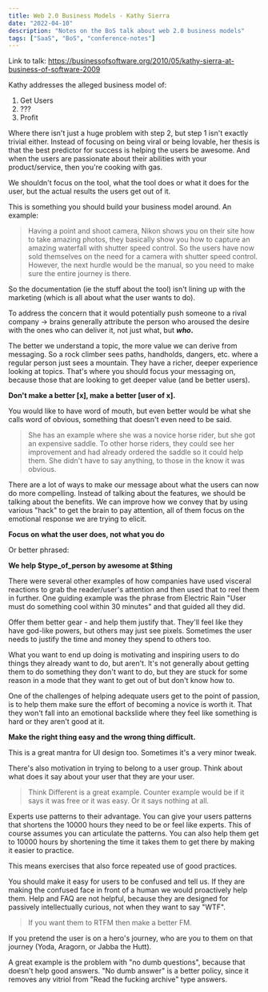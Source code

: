 ```yaml
---
title: Web 2.0 Business Models - Kathy Sierra
date: "2022-04-10"
description: "Notes on the BoS talk about web 2.0 business models"
tags: ["SaaS", "BoS", "conference-notes"]
---
```


Link to talk: https://businessofsoftware.org/2010/05/kathy-sierra-at-business-of-software-2009

Kathy addresses the alleged business model of:

1. Get Users
2. ???
3. Profit

Where there isn't just a huge problem with step 2, but step 1 isn't exactly trivial either. Instead of focusing on being viral or being lovable, her thesis is that the best predictor for success is helping the users be awesome. And when the users are passionate about their abilities with your product/service, then you're cooking with gas.

We shouldn't focus on the tool, what the tool does or what it does for the user, but the actual results the users get out of it.

This is something you should build your business model around. An example:

> Having a point and shoot camera, Nikon shows you on their site how to take amazing photos, they basically show you how to capture an amazing waterfall with shutter speed control. So the users have now sold themselves on the need for a camera with shutter speed control. However, the next hurdle would be the manual, so you need to make sure the entire journey is there.

So the documentation (ie the stuff about the tool) isn't lining up with the marketing (which is all about what the user wants to do).

To address the concern that it would potentially push someone to a rival company → brains generally attribute the person who aroused the desire with the ones who can deliver it, not just what, but **_who_.**

The better we understand a topic, the more value we can derive from messaging. So a rock climber sees paths, handholds, dangers, etc. where a regular person just sees a mountain. They have a richer, deeper experience looking at topics. That's where you should focus your messaging on, because those that are looking to get deeper value (and be better users).

**Don't make a better [x], make a better [user of x].**

You would like to have word of mouth, but even better would be what she calls word of obvious, something that doesn't even need to be said.

> She has an example where she was a novice horse rider, but she got an expensive saddle. To other horse riders, they could see her improvement and had already ordered the saddle so it could help them. She didn't have to say anything, to those in the know it was obvious.

There are a lot of ways to make our message about what the users can now do more compelling. Instead of talking about the features, we should be talking about the benefits. We can improve how we convey that by using various "hack" to get the brain to pay attention, all of them focus on the emotional response we are trying to elicit.

**Focus on what the user does, not what you do**

Or better phrased:

**We help $type_of_person by awesome at $thing**

There were several other examples of how companies have used visceral reactions to grab the reader/user's attention and then used that to reel them in further. One guiding example was the phrase from Electric Rain "User must do something cool within 30 minutes" and that guided all they did.

Offer them better gear - and help them justify that. They'll feel like they have god-like powers, but others may just see pixels. Sometimes the user needs to justify the time and money they spend to others too.

What you want to end up doing is motivating and inspiring users to do things they already want to do, but aren't. It's not generally about getting them to do something they don't want to do, but they are stuck for some reason in a mode that they want to get out of but don't know how to.

One of the challenges of helping adequate users get to the point of passion, is to help them make sure the effort of becoming a novice is worth it. That they won't fall into an emotional backslide where they feel like something is hard or they aren't good at it.

**Make the right thing easy and the wrong thing difficult.**

This is a great mantra for UI design too. Sometimes it's a very minor tweak.

There's also motivation in trying to belong to a user group. Think about what does it say about your user that they are your user.

> Think Different is a great example. Counter example would be if it says it was free or it was easy. Or it says nothing at all.

Experts use patterns to their advantage. You can give your users patterns that shortens the 10000 hours they need to be or feel like experts. This of course assumes you can articulate the patterns. You can also help them get to 10000 hours by shortening the time it takes them to get there by making it easier to practice.

This means exercises that also force repeated use of good practices.

You should make it easy for users to be confused and tell us. If they are making the confused face in front of a human we would proactively help them. Help and FAQ are not helpful, because they are designed for passively intellectually curious, not when they want to say "WTF".

> If you want them to RTFM then make a better FM.

If you pretend the user is on a hero's journey, who are you to them on that journey (Yoda, Aragorn, or Jabba the Hutt).

A great example is the problem with "no dumb questions", because that doesn't help good answers. "No dumb answer" is a better policy, since it removes any vitriol from "Read the fucking archive" type answers.
